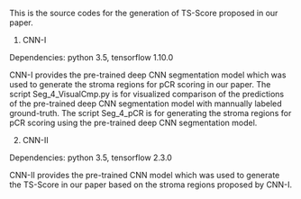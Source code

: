 This is the source codes for the generation of TS-Score proposed in our paper.


1. CNN-I

Dependencies: python 3.5, tensorflow 1.10.0

CNN-I provides the pre-trained deep CNN segmentation model which was used to generate the stroma regions for pCR scoring in our paper.
    The script Seg_4_VisualCmp.py is for visualized comparison of the predictions of the pre-trained deep CNN segmentation model with mannually labeled ground-truth.
    The script Seg_4_pCR is for generating the stroma regions for pCR scoring using the pre-trained deep CNN segmentation model.

2. CNN-II

Dependencies: python 3.5, tensorflow 2.3.0

CNN-II provides the pre-trained CNN model which was used to generate the TS-Score in our paper based on the stroma regions proposed by CNN-I.
    
